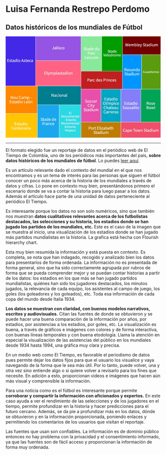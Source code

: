# Luisa Fernanda Restrepo Perdomo

## Datos históricos de los mundiales de Fútbol

![Gráfico con los estadios donde se han jugado partidos del mundial](estadiosmundial.jpg)

____

El formato elegido fue un reportaje de datos en el periódico web de El Tiempo de Colombia, uno de los periódicos más importantes del país, **sobre datos históricos de los mundiales de fútbol**. Lo puedes [leer aquí](https://www.eltiempo.com/datos/mundial-qatar-2022-datos-curiosos-de-la-copa-mundo-de-la-fifa-711095).

Es un artículo relevante dado el contexto del mundial en el que nos encontramos y es un tema de interés para las personas que siguen el fútbol conocer un poco más acerca de la historia de los mundiales a través de datos y cifras. Lo pone en contexto muy bien, presentándonos primero el escenario donde se va a contar la historia para luego pasar a los datos. Además el artículo hace parte de una unidad de datos perteneciente al periódico El Tiempo.

Es interesante porque los datos no son solo numéricos, sino que también nos muestran **datos cualitativos relevantes acerca de los futbolistas destacados, las selecciones y su historia, los estadios donde se han jugado los partidos de los mundiales, etc.** Este es el caso de la imagen que se muestra al inicio, una visualización de los estadios donde se han jugado más partidos  mundialistas en la historia. La grafica está hecha con Flourish hierarchy chart.

Esta muy bien resumida la información y está puesta en contexto. Es completa, se nota que han indagado, recogido y analizado bien los datos para presentarlos de forma ordenada. La información no es presentada de forma general, sino que ha sido correctamente agrupada por rubros de forma que se pueda comprender mejor y se puedan contar historias a partir de los datos: los estadios en los que más se han jugado partidos mundialistas, quiénes han sido los jugadores destacados, los minutos jugados, la relevancia de cada equipo, los asistentes al campo de juego, los goles (los goleadores y los goleados), etc. Toda esa información de cada copa del mundo desde Italia 1934.

**Los datos se muestran con claridad, con buenos modelos narrativos, escritos y audiovisuales.** Citan las fuentes de donde se obtuvieron y se puede hacer una buena comparación de la información por años, por estadios, por asistencias a los estadios, por goles, etc. La visualización es buena, a través de gráficos e imágenes con colores y de forma interactiva, con buenas líneas temporales y con buena etodología. Llama la atención en especial la visualización de las asistencias del público en los mundiales desde 1934 hasta 1994, una gráfica muy clara y precisa.

En un medio web como El Tiempo, es favorable el periodismo de datos pues permite dejar los datos fijos para que el usuario los visualice y vaya navegando de la forma que le sea más útil. Por lo tanto, puede volver, una y otra vez sino entiende algo o si quiere volver a revisarlo para los fines que necesite. En adición a esto, proporcionan videos e imágenes que hacen aún más visual y comprensible la información.

Para una noticia como es el fútbol es interesante porque permite **corroborar y compartir la información con aficionados y expertos.** En este caso ayuda a ver el rendimiento de las selecciones y de los jugadores en el tiempo, permite profundizar en la historia y hacer predicciones para el futuro cercano.
Además, se da pie a profundizar más en los datos, dónde se obtuvieron y en la información proporcionada, poniendo enlaces y permitiendo los comentarios de los usuarios que visitan el reportaje.

Las fuentes que usan son confiables. La información es de dominio público entonces no hay problema con la privacidad y el consentimiento informado, ya que las fuentes son de fácil acceso y proporcionan la información de forma muy ordenada.

